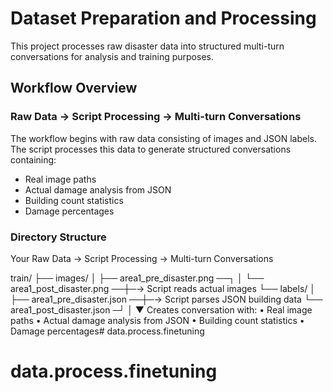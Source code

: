 # Dataset Preparation and Processing

This project processes raw disaster data into structured multi-turn conversations for analysis and training purposes.

## Workflow Overview

### Raw Data → Script Processing → Multi-turn Conversations

The workflow begins with raw data consisting of images and JSON labels. The script processes this data to generate structured conversations containing:

- Real image paths
- Actual damage analysis from JSON
- Building count statistics
- Damage percentages

### Directory Structure
Your Raw Data → Script Processing → Multi-turn Conversations

train/
├── images/
│   ├── area1_pre_disaster.png  ──┐
│   └── area1_post_disaster.png ──┼─→ Script reads actual images
└── labels/                       │
    ├── area1_pre_disaster.json ──┼─→ Script parses JSON building data
    └── area1_post_disaster.json ─┘
                                   │
                                   ▼
                    Creates conversation with:
                    • Real image paths
                    • Actual damage analysis from JSON
                    • Building count statistics
                    • Damage percentages# data.process.finetuning
# data.process.finetuning
